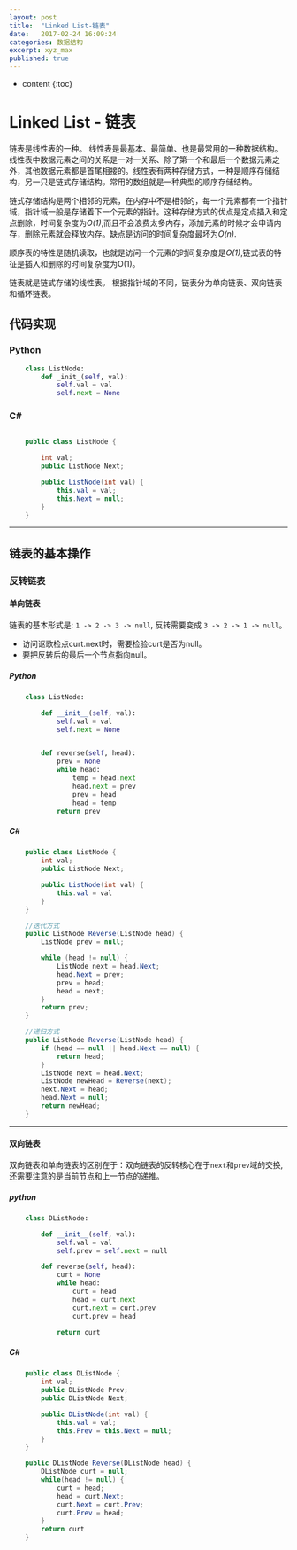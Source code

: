 ```yaml
---
layout: post
title:  "Linked List-链表"
date:   2017-02-24 16:09:24
categories: 数据结构
excerpt: xyz_max
published: true 
---
```


* content
{:toc}

# Linked List - 链表

链表是线性表的一种。 线性表是最基本、最简单、也是最常用的一种数据结构。 线性表中数据元素之间的关系是一对一关系、除了第一个和最后一个数据元素之外，其他数据元素都是首尾相接的。线性表有两种存储方式，一种是顺序存储结构，另一只是链式存储结构。常用的数组就是一种典型的顺序存储结构。


链式存储结构是两个相邻的元素，在内存中不是相邻的，每一个元素都有一个指针域，指针域一般是存储着下一个元素的指针。这种存储方式的优点是定点插入和定点删除，时间复杂度为*O(1)*,而且不会浪费太多内存，添加元素的时候才会申请内存，删除元素就会释放内存。缺点是访问的时间复杂度最坏为*O(n)*.

顺序表的特性是随机读取，也就是访问一个元素的时间复杂度是*O(1)*,链式表的特征是插入和删除的时间复杂度为O(1)。

链表就是链式存储的线性表。 根据指针域的不同，链表分为单向链表、双向链表和循环链表。

## 代码实现

### Python

``` python
    class ListNode:
        def _init_(self, val):
            self.val = val
            self.next = None
```

### C#

``` csharp

    public class ListNode {

        int val;
        public ListNode Next;

        public ListNode(int val) {
            this.val = val;
            this.Next = null;
        }
    }
```

---

## 链表的基本操作

### 反转链表

#### 单向链表

链表的基本形式是: `1 -> 2 -> 3 -> null`, 反转需要变成 `3 -> 2 -> 1 -> null`。

* 访问讴歌检点curt.next时，需要检验curt是否为null。
* 要把反转后的最后一个节点指向null。


##### Python

```python
    class ListNode:

        def __init__(self, val):
            self.val = val
            self.next = None


        def reverse(self, head):
            prev = None
            while head:
                temp = head.next
                head.next = prev
                prev = head
                head = temp
            return prev
```


##### C#

```csharp
    public class ListNode {
        int val;
        public ListNode Next;

        public ListNode(int val) {
            this.val = val
        }
    }

    //迭代方式
    public ListNode Reverse(ListNode head) {
        ListNode prev = null;

        while (head != null) {
            ListNode next = head.Next;
            head.Next = prev;
            prev = head;
            head = next;
        }
        return prev;
    }

    //递归方式
    public ListNode Reverse(ListNode head) {
        if (head == null || head.Next == null) {
            return head;
        }
        ListNode next = head.Next;
        ListNode newHead = Reverse(next);
        next.Next = head;
        head.Next = null;
        return newHead;
    }

```

---

#### 双向链表
双向链表和单向链表的区别在于：双向链表的反转核心在于`next`和`prev`域的交换,还需要注意的是当前节点和上一节点的递推。

##### python

``` python
    class DListNode:

        def __init__(self, val):
            self.val = val
            self.prev = self.next = null

        def reverse(self, head):
            curt = None
            while head:
                curt = head
                head = curt.next
                curt.next = curt.prev
                curt.prev = head

            return curt

```


##### C#

```csharp
    public class DListNode {
        int val;
        public DListNode Prev;
        public DListNode Next;

        public DListNode(int val) {
            this.val = val;
            this.Prev = this.Next = null;
        }
    }

    public DListNode Reverse(DListNode head) {
        DListNode curt = null;
        while(head != null) {
            curt = head;
            head = curt.Next;
            curt.Next = curt.Prev;
            curt.Prev = head;
        }
        return curt
    }
```
